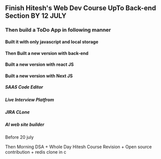 ## Finish Hitesh's Web Dev Course UpTo Back-end Section BY 12 JULY
### Then build a ToDo App in following manner
#### Built it with only javascript and local storage

#### Then Built a new version with back-end

#### Built a new version with react JS

#### Built a new version with Next JS

##### SAAS Code Editor
##### Live Interview Platfrom
##### JIRA CLone
##### AI web site builder

Before 20 july

Then Morning DSA + Whole Day Hitesh Course Revision + Open source contribution + redis  clone in c



 